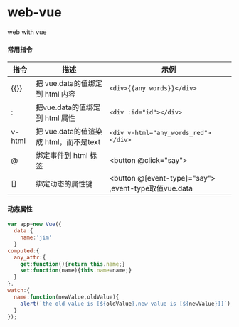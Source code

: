 # web-vue
web with vue

#### 常用指令
|   指令   |   描述   | 示例  |
| ---- | ---- | ----  |
|   {{}}   |  把 vue.data的值绑定到 html 内容    |  ```<div>{{any words}}</div>```
|   :   |   把vue.data的值绑定到 html 属性   |  ```<div :id="id"></div>```  |
|   v-html   |   把 vue.data的值渲染成 html，而不是text   | ```<div v-html="any_words_red"></div>```  |
|  @  | 绑定事件到 html 标签 | <button @click="say"></button>  |
| []  | 绑定动态的属性键  | <button @[event-type]="say"></button> ,event-type取值vue.data |


#### 动态属性
```javascript
var app=new Vue({
  data:{
    name:'jim'
  }
computed:{
  any_attr:{
    get:function(){return this.name;}
    set:function(name){this.name=name;}
  }
},
watch:{
  name:function(newValue,oldValue){
    alert(`the old value is [${oldValue},new value is [${newValue}]]`);
  }
});
```
